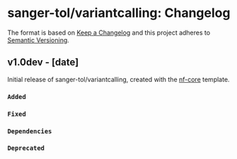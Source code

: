 # sanger-tol/variantcalling: Changelog

The format is based on [Keep a Changelog](https://keepachangelog.com/en/1.0.0/)
and this project adheres to [Semantic Versioning](https://semver.org/spec/v2.0.0.html).

## v1.0dev - [date]

Initial release of sanger-tol/variantcalling, created with the [nf-core](https://nf-co.re/) template.

### `Added`

### `Fixed`

### `Dependencies`

### `Deprecated`

